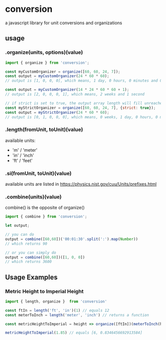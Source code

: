 # conversion
a javascript library for unit conversions and organizations

## usage

### .organize(units, options)(value)

```js
import { organize } from 'conversion';

const myCustomOrganizer = organize([60, 60, 24, 7]);
const output = myCustomOrganizer(24 * 60 * 60);
// output is [1, 0, 0, 0], which means, 1 day, 0 hours, 0 minutes and 0 seconds

const output = myCustomOrganizer(14 * 24 * 60 * 60 + 1);
// output is [2, 0, 0, 0, 1], which means, 2 weeks and 1 second

// if strict is set to true, the output array length will fill unreached higher units with 0
const myStrictOrganizer = organize([60, 60, 24, 7], {strict: true});
const output = myStrictOrganizer(24 * 60 * 60);
// output is [0, 1, 0, 0, 0], which means, 0 weeks, 1 day, 0 hours, 0 minutes and 0 seconds
```

### .length(fromUnit, toUnit)(value)

available units: 
- 'm' / 'meter'
- 'in' / 'inch'
- 'ft' / 'feet'

### .si(fromUnit, toUnit)(value)

available units are listed in https://physics.nist.gov/cuu/Units/prefixes.html

### .combine(units)(value)
combine() is the opposite of organize()
```js
import { combine } from 'conversion';

let output;

// you can do
output = combine([60,60])('00:01:30'.split(':').map(Number))
// which returns 90

// or you can simply do
output = combine([60,60])([1, 0, 0])
// which returns 3600
```

## Usage Examples

### Metric Height to Imperial Height

```js
import { length, organize }  from 'conversion'

const ftIn = length('ft', 'in')(1) // equals 12
const meterToInch = length('meter', 'inch') // returns a function

const metricHeightToImperial = height => organize([ftIn])(meterToInch(height))

metricHeightToImperial(1.85) // equals [6, 0.8346456692913584]
```
